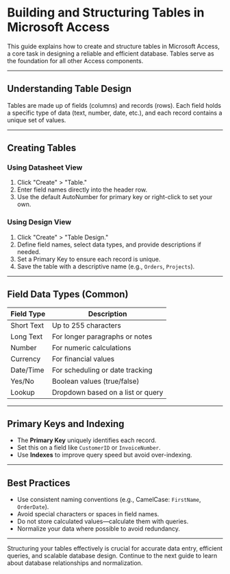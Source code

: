 # Building and Structuring Tables in Microsoft Access

This guide explains how to create and structure tables in Microsoft Access, a core task in designing a reliable and efficient database. Tables serve as the foundation for all other Access components.

---

## Understanding Table Design

Tables are made up of fields (columns) and records (rows). Each field holds a specific type of data (text, number, date, etc.), and each record contains a unique set of values.

---

## Creating Tables

### Using Datasheet View
1. Click "Create" > "Table."
2. Enter field names directly into the header row.
3. Use the default AutoNumber for primary key or right-click to set your own.

### Using Design View
1. Click "Create" > "Table Design."
2. Define field names, select data types, and provide descriptions if needed.
3. Set a Primary Key to ensure each record is unique.
4. Save the table with a descriptive name (e.g., `Orders`, `Projects`).

---

## Field Data Types (Common)

| Field Type   | Description                          |
|--------------|--------------------------------------|
| Short Text   | Up to 255 characters                 |
| Long Text    | For longer paragraphs or notes       |
| Number       | For numeric calculations             |
| Currency     | For financial values                 |
| Date/Time    | For scheduling or date tracking      |
| Yes/No       | Boolean values (true/false)          |
| Lookup       | Dropdown based on a list or query    |

---

## Primary Keys and Indexing

- The **Primary Key** uniquely identifies each record.
- Set this on a field like `CustomerID` or `InvoiceNumber`.
- Use **Indexes** to improve query speed but avoid over-indexing.

---

## Best Practices

- Use consistent naming conventions (e.g., CamelCase: `FirstName`, `OrderDate`).
- Avoid special characters or spaces in field names.
- Do not store calculated values—calculate them with queries.
- Normalize your data where possible to avoid redundancy.

---

Structuring your tables effectively is crucial for accurate data entry, efficient queries, and scalable database design. Continue to the next guide to learn about database relationships and normalization.
